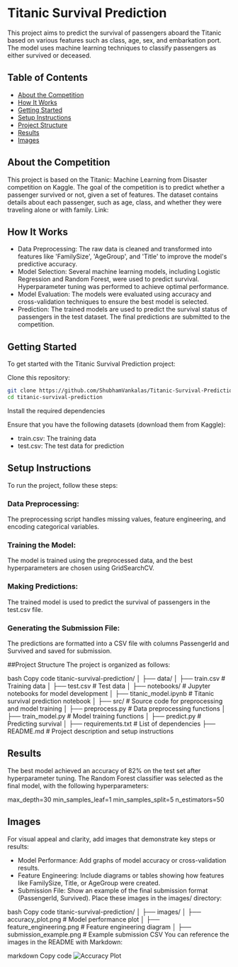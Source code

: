 # Titanic Survival Prediction

This project aims to predict the survival of passengers aboard the Titanic based on various features such as class, age, sex, and embarkation port. The model uses machine learning techniques to classify passengers as either survived or deceased.

## Table of Contents
 - [About the Competition](#About-the-Competition)
 - [How It Works](#How-It-Works)
 - [Getting Started](#Getting-Started)
 - [Setup Instructions](#Setup-Instructions)
 - [Project Structure](#Project-Structure)
 - [Results](#Results)
 - [Images](#Images)

## About the Competition

This project is based on the Titanic: Machine Learning from Disaster competition on Kaggle. The goal of the competition is to predict whether a passenger survived or not, given a set of features. The dataset contains details about each passenger, such as age, class, and whether they were traveling alone or with family.
Link: 

## How It Works

 - Data Preprocessing: The raw data is cleaned and transformed into features like 'FamilySize', 'AgeGroup', and 'Title' to improve the model's predictive accuracy.
 - Model Selection: Several machine learning models, including Logistic Regression and Random Forest, were used to predict survival. Hyperparameter tuning was performed to achieve optimal performance.
 - Model Evaluation: The models were evaluated using accuracy and cross-validation techniques to ensure the best model is selected.
 - Prediction: The trained models are used to predict the survival status of passengers in the test dataset. The final predictions are submitted to the competition.

## Getting Started

To get started with the Titanic Survival Prediction project:

Clone this repository:

```bash
git clone https://github.com/ShubhamVankalas/Titanic-Survival-Prediction
cd titanic-survival-prediction
```

Install the required dependencies

Ensure that you have the following datasets (download them from Kaggle):

 - train.csv: The training data
 - test.csv: The test data for prediction

## Setup Instructions
To run the project, follow these steps:

### Data Preprocessing:

The preprocessing script handles missing values, feature engineering, and encoding categorical variables.

### Training the Model:

The model is trained using the preprocessed data, and the best hyperparameters are chosen using GridSearchCV.

### Making Predictions:

The trained model is used to predict the survival of passengers in the test.csv file.

### Generating the Submission File:

The predictions are formatted into a CSV file with columns PassengerId and Survived and saved for submission.

##Project Structure
The project is organized as follows:

bash
Copy code
titanic-survival-prediction/
│
├── data/
│   ├── train.csv               # Training data
│   ├── test.csv                # Test data
│
├── notebooks/                   # Jupyter notebooks for model development
│   ├── titanic_model.ipynb      # Titanic survival prediction notebook
│
├── src/                         # Source code for preprocessing and model training
│   ├── preprocess.py            # Data preprocessing functions
│   ├── train_model.py           # Model training functions
│   ├── predict.py               # Predicting survival
│
├── requirements.txt             # List of dependencies
├── README.md                    # Project description and setup instructions

## Results
The best model achieved an accuracy of 82% on the test set after hyperparameter tuning. The Random Forest classifier was selected as the final model, with the following hyperparameters:

max_depth=30
min_samples_leaf=1
min_samples_split=5
n_estimators=50

## Images
For visual appeal and clarity, add images that demonstrate key steps or results:

 - Model Performance: Add graphs of model accuracy or cross-validation results.
 - Feature Engineering: Include diagrams or tables showing how features like FamilySize, Title, or AgeGroup were created.
 - Submission File: Show an example of the final submission format (PassengerId, Survived).
Place these images in the images/ directory:

bash
Copy code
titanic-survival-prediction/
│
├── images/
│   ├── accuracy_plot.png        # Model performance plot
│   ├── feature_engineering.png  # Feature engineering diagram
│   ├── submission_example.png   # Example submission CSV
You can reference the images in the README with Markdown:

markdown
Copy code
![Accuracy Plot](images/accuracy_plot.png)

